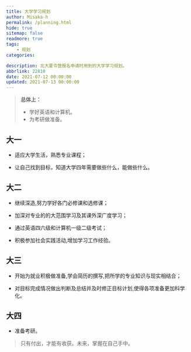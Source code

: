 ```yaml
---
title: 大学学习规划
author: Misaka-h
permalink: /planning.html
hide: true
sitemap: false
readmore: true
tags:
    - 规划
categories:

description: 北大夏令营报名申请时用到的大学学习规划。
abbrlink: 22810
date: 2021-07-12 00:00:00
updated: 2021-07-13 00:00:00
---
```


> **总体上：**
>
> -   学好英语和计算机。
> -   为考研做准备。

## 大一

-   适应大学生活，熟悉专业课程；

-   让自己找到目标，知道大学四年需要做些什么，能做些什么。

## 大二

-   继续深造,努力学好各门必修课和选修课；

-   加深对专业的的大范围学习及其课外深广度学习；

-   通过英语四六级和计算机一级二级考试；

-   积极参加社会实践活动,增加学习工作经验。

## 大三

-   开始为就业积极做准备,学会简历的撰写,把所学的专业知识与现实相结合；

-   对目标完成情况做出判断及总结并及时修正目标计划,使得各项准备更加科学化。

## 大四

-   准备考研。

> 只有付出，才能有收获。未来，掌握在自己手中。
